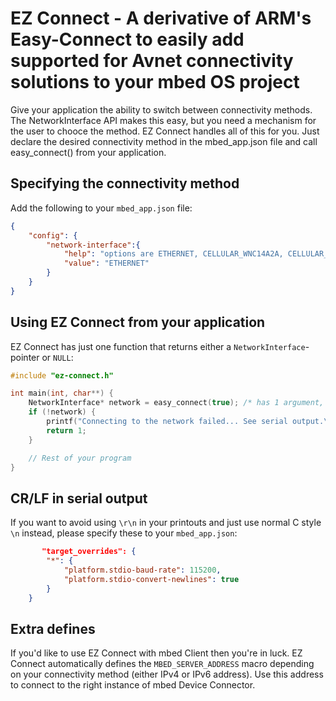 # EZ Connect - A derivative of ARM's Easy-Connect to easily add supported for Avnet connectivity solutions to your mbed OS project


Give your application the ability to switch between connectivity methods. The NetworkInterface API makes this easy, but you need a mechanism for the user to chooce the method. EZ Connect handles all of this for you. Just declare the desired connectivity method in the mbed_app.json file and call easy_connect() from your application.

## Specifying the connectivity method

Add the following to your `mbed_app.json` file:

```json
{
    "config": {
        "network-interface":{
            "help": "options are ETHERNET, CELLULAR_WNC14A2A, CELLULAR_BG96",
            "value": "ETHERNET"
        }
    }
}
```


## Using EZ Connect from your application

EZ Connect has just one function that returns either a `NetworkInterface`-pointer or `NULL`:

```cpp
#include "ez-connect.h"

int main(int, char**) {
    NetworkInterface* network = easy_connect(true); /* has 1 argument, enable_logging (pass in true to log to serial port) */
    if (!network) {
        printf("Connecting to the network failed... See serial output.\r\n");
        return 1;
    }

    // Rest of your program
}
```


## CR/LF in serial output

If you want to avoid using `\r\n` in your printouts and just use normal C style `\n` instead, please specify these to your `mbed_app.json`:

```json
       "target_overrides": {
        "*": {
            "platform.stdio-baud-rate": 115200,
            "platform.stdio-convert-newlines": true
        }
    }
```

## Extra defines

If you'd like to use EZ Connect with mbed Client then you're in luck. EZ Connect automatically defines the `MBED_SERVER_ADDRESS` macro depending on your connectivity method (either IPv4 or IPv6 address). Use this address to connect to the right instance of mbed Device Connector.
